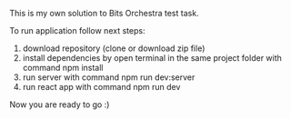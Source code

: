 This is my own solution to Bits Orchestra test task.

To run application follow next steps:

1. download repository (clone or download zip file)
2. install dependencies by open terminal in the same project folder with command npm install
3. run server with command npm run dev:server
4. run react app with command npm run dev

Now you are ready to go :)

